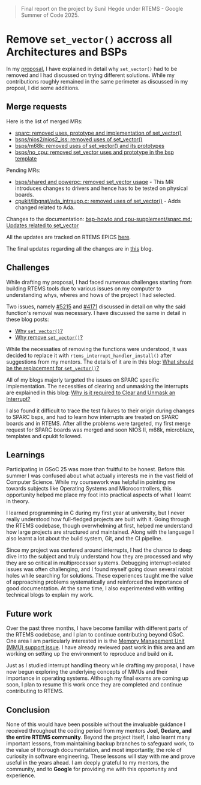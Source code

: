 > Final report on the project by Sunil Hegde under RTEMS - Google Summer of Code 2025.

# Remove `set_vector()` accross all Architectures and BSPs

In my [proposal](./SunilHegde_Proposal_RTEMS_GSoc25.pdf), I have explained in detail why `set_vector()` had to be removed and  I had discussed on trying different solutions. While my contributions roughly remained in the same perimeter as discussed in my propoal, I did some additions.

## Merge requests

Here is the list of merged MRs:
- [sparc: removed uses, prototype and implementation of set_vector()](https://gitlab.rtems.org/rtems/rtos/rtems/-/merge_requests/447)
- [bsps/nios2/nios2_iss: removed uses of set_vector()](https://gitlab.rtems.org/rtems/rtos/rtems/-/merge_requests/560)
- [bsps/m68k: removed uses of set_vector() and its prototypes](https://gitlab.rtems.org/rtems/rtos/rtems/-/merge_requests/624)
- [bsps/no_cpu: removed set_vector uses and prototype in the bsp template](https://gitlab.rtems.org/rtems/rtos/rtems/-/merge_requests/659)

Pending MRs:
- [bsps/shared and powerpc: removed set_vector usage](https://gitlab.rtems.org/rtems/rtos/rtems/-/merge_requests/638) - This MR introduces changes to drivers and hence has to be tested on physical boards.
- [cpukit/libgnat/ada_intrsupp.c: removed uses of set_vector()](https://gitlab.rtems.org/rtems/rtos/rtems/-/merge_requests/658) - Adds changed related to Ada.

Changes to the documentation: [bsp-howto and cpu-supplement/sparc.md: Updates related to set_vector](https://gitlab.rtems.org/rtems/docs/rtems-docs/-/merge_requests/180)

All the updates are tracked on RTEMS EPICS [here](https://gitlab.rtems.org/groups/rtems/-/epics/26).

The final updates regarding all the changes are in [this](https://blog.sunilhegde.tech/blog/gsoc_update_set_vector_is_gone) blog.

## Challenges

While drafting my proposal, I had faced numerous challenges starting from building RTEMS tools due to various issues on my computer to understanding whys, wheres and hows of the project I had selected. 

Two issues, namely [#5215](https://gitlab.rtems.org/rtems/rtos/rtems/-/issues/5215) and [#4171](https://gitlab.rtems.org/rtems/rtos/rtems/-/issues/4171) discussed in detail on why the said function's removal was necessary. I have discussed the same in detail in these blog posts:
- [Why `set_vector()`?](https://blog.sunilhegde.tech/blog/why_set_vector)
- [Why remove `set_vector()`?](https://blog.sunilhegde.tech/blog/why_remove_set_vector)

While the necessaties of removing the functions were understood, It was decided to replace it with `rtems_interrupt_handler_install()` after suggestions from my mentors. The details of it are in this blog: [What should be the replacement for `set_vector()`?](https://blog.sunilhegde.tech/blog/what_should_be_the_replacement_for_set_vector)

All of my blogs majorly targeted the issues on SPARC specific implementation. The necessities of clearing and unmasking the interrupts are explained in this blog: [Why is it required to Clear and Unmask an Interrupt?](https://blog.sunilhegde.tech/blog/why_is_it_required_to_clear_and_unmask_an_interrupt)

I also found it difficult to trace the test failures to their origin during changes to SPARC bsps, and had to learn how interrupts are treated on SPARC boards and in RTEMS. After all the problems were targeted, my first merge request for SPARC boards was merged and soon NIOS II, m68k, microblaze, templates and cpukit followed.

## Learnings

Participating in GSoC 25 was more than fruitful to be honest. Before this summer I was confused about what actually interests me in the vast field of Computer Science. While my coursework was helpful in pointing me towards subjects like Operating Systems and Microcontrollers, this opportunity helped me place my foot into practical aspects of what I learnt in theory.

I learned programming in C during my first year at university, but I never really understood how full-fledged projects are built with it. Going through the RTEMS codebase, though overwhelming at first, helped me understand how large projects are structured and maintained. Along with the language I also learnt a lot about the build system, Git, and the CI pipeline.

Since my project was centered around interrupts, I had the chance to deep dive into the subject and truly understand how they are processed and why they are so critical in multiprocessor systems. Debugging interrupt-related issues was often challenging, and I found myself going down several rabbit holes while searching for solutions. These experiences taught me the value of approaching problems systematically and reinforced the importance of good documentation. At the same time, I also experimented with writing technical blogs to explain my work.

## Future work

Over the past three months, I have become familiar with different parts of the RTEMS codebase, and I plan to continue contributing beyond GSoC. One area I am particularly interested in is the [Memory Management Unit (MMU) support issue](https://gitlab.rtems.org/rtems/programs/gsoc/-/issues/5). I have already reviewed past work in this area and am working on setting up the environment to reproduce and build on it.

Just as I studied interrupt handling theory while drafting my proposal, I have now begun exploring the underlying concepts of MMUs and their importance in operating systems. Although my final exams are coming up soon, I plan to resume this work once they are completed and continue contributing to RTEMS.

## Conclusion 
None of this would have been possible without the invaluable guidance I received throughout the coding period from my mentors **Joel, Gedare, and the entire RTEMS community**. Beyond the project itself, I also learnt many important lessons, from maintaining backup branches to safeguard work, to the value of thorough documentation, and most importantly, the role of curiosity in software engineering. These lessons will stay with me and prove useful in the years ahead. I am deeply grateful to my mentors, the community, and to **Google** for providing me with this opportunity and experience.
